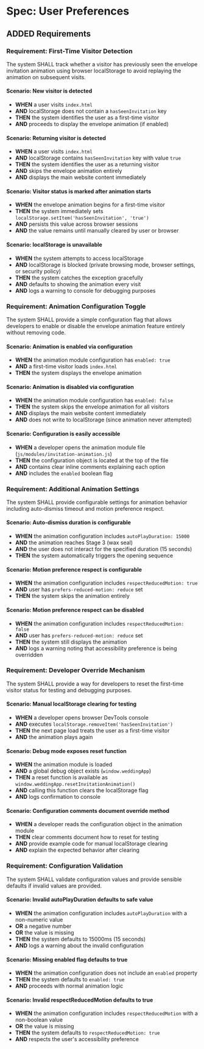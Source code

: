 # Spec: User Preferences

## ADDED Requirements

### Requirement: First-Time Visitor Detection
The system SHALL track whether a visitor has previously seen the envelope invitation animation using browser localStorage to avoid replaying the animation on subsequent visits.

#### Scenario: New visitor is detected
- **WHEN** a user visits `index.html`
- **AND** localStorage does not contain a `hasSeenInvitation` key
- **THEN** the system identifies the user as a first-time visitor
- **AND** proceeds to display the envelope animation (if enabled)

#### Scenario: Returning visitor is detected
- **WHEN** a user visits `index.html`
- **AND** localStorage contains `hasSeenInvitation` key with value `true`
- **THEN** the system identifies the user as a returning visitor
- **AND** skips the envelope animation entirely
- **AND** displays the main website content immediately

#### Scenario: Visitor status is marked after animation starts
- **WHEN** the envelope animation begins for a first-time visitor
- **THEN** the system immediately sets `localStorage.setItem('hasSeenInvitation', 'true')`
- **AND** persists this value across browser sessions
- **AND** the value remains until manually cleared by user or browser

#### Scenario: localStorage is unavailable
- **WHEN** the system attempts to access localStorage
- **AND** localStorage is blocked (private browsing mode, browser settings, or security policy)
- **THEN** the system catches the exception gracefully
- **AND** defaults to showing the animation every visit
- **AND** logs a warning to console for debugging purposes

### Requirement: Animation Configuration Toggle
The system SHALL provide a simple configuration flag that allows developers to enable or disable the envelope animation feature entirely without removing code.

#### Scenario: Animation is enabled via configuration
- **WHEN** the animation module configuration has `enabled: true`
- **AND** a first-time visitor loads `index.html`
- **THEN** the system displays the envelope animation

#### Scenario: Animation is disabled via configuration
- **WHEN** the animation module configuration has `enabled: false`
- **THEN** the system skips the envelope animation for all visitors
- **AND** displays the main website content immediately
- **AND** does not write to localStorage (since animation never attempted)

#### Scenario: Configuration is easily accessible
- **WHEN** a developer opens the animation module file (`js/modules/invitation-animation.js`)
- **THEN** the configuration object is located at the top of the file
- **AND** contains clear inline comments explaining each option
- **AND** includes the `enabled` boolean flag

### Requirement: Additional Animation Settings
The system SHALL provide configurable settings for animation behavior including auto-dismiss timeout and motion preference respect.

#### Scenario: Auto-dismiss duration is configurable
- **WHEN** the animation configuration includes `autoPlayDuration: 15000`
- **AND** the animation reaches Stage 3 (wax seal)
- **AND** the user does not interact for the specified duration (15 seconds)
- **THEN** the system automatically triggers the opening sequence

#### Scenario: Motion preference respect is configurable
- **WHEN** the animation configuration includes `respectReducedMotion: true`
- **AND** user has `prefers-reduced-motion: reduce` set
- **THEN** the system skips the animation entirely

#### Scenario: Motion preference respect can be disabled
- **WHEN** the animation configuration includes `respectReducedMotion: false`
- **AND** user has `prefers-reduced-motion: reduce` set
- **THEN** the system still displays the animation
- **AND** logs a warning noting that accessibility preference is being overridden

### Requirement: Developer Override Mechanism
The system SHALL provide a way for developers to reset the first-time visitor status for testing and debugging purposes.

#### Scenario: Manual localStorage clearing for testing
- **WHEN** a developer opens browser DevTools console
- **AND** executes `localStorage.removeItem('hasSeenInvitation')`
- **THEN** the next page load treats the user as a first-time visitor
- **AND** the animation plays again

#### Scenario: Debug mode exposes reset function
- **WHEN** the animation module is loaded
- **AND** a global debug object exists (`window.weddingApp`)
- **THEN** a reset function is available as `window.weddingApp.resetInvitationAnimation()`
- **AND** calling this function clears the localStorage flag
- **AND** logs confirmation to console

#### Scenario: Configuration comments document override method
- **WHEN** a developer reads the configuration object in the animation module
- **THEN** clear comments document how to reset for testing
- **AND** provide example code for manual localStorage clearing
- **AND** explain the expected behavior after clearing

### Requirement: Configuration Validation
The system SHALL validate configuration values and provide sensible defaults if invalid values are provided.

#### Scenario: Invalid autoPlayDuration defaults to safe value
- **WHEN** the animation configuration includes `autoPlayDuration` with a non-numeric value
- **OR** a negative number
- **OR** the value is missing
- **THEN** the system defaults to 15000ms (15 seconds)
- **AND** logs a warning about the invalid configuration

#### Scenario: Missing enabled flag defaults to true
- **WHEN** the animation configuration does not include an `enabled` property
- **THEN** the system defaults to `enabled: true`
- **AND** proceeds with normal animation logic

#### Scenario: Invalid respectReducedMotion defaults to true
- **WHEN** the animation configuration includes `respectReducedMotion` with a non-boolean value
- **OR** the value is missing
- **THEN** the system defaults to `respectReducedMotion: true`
- **AND** respects the user's accessibility preference
